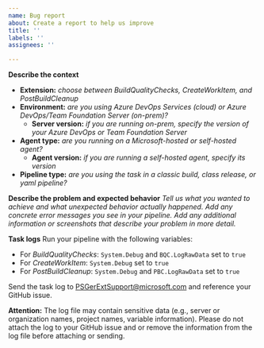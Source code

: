 ```yaml
---
name: Bug report
about: Create a report to help us improve
title: ''
labels: ''
assignees: ''

---
```


**Describe the context**
- **Extension:** *choose between BuildQualityChecks, CreateWorkItem, and PostBuildCleanup*
- **Environment:** *are you using Azure DevOps Services (cloud) or Azure DevOps/Team Foundation Server (on-prem)?*
  - **Server version:** *if you are running on-prem, specify the version of your Azure DevOps or Team Foundation Server*
- **Agent type:** *are you running on a Microsoft-hosted or self-hosted agent?*
  - **Agent version:** *if you are running a self-hosted agent, specify its version*
- **Pipeline type:** *are you using the task in a classic build, class release, or yaml pipeline?*

**Describe the problem and expected behavior**
*Tell us what you wanted to achieve and what unexpected behavior actually happened.
Add any concrete error messages you see in your pipeline.
Add any additional information or screenshots that describe your problem in more detail.*

**Task logs**
Run your pipeline with the following variables:
- For *BuildQualityChecks*: `System.Debug` and `BQC.LogRawData` set to `true`
- For *CreateWorkItem*: `System.Debug` set to `true`
- For *PostBuildCleanup*: `System.Debug` and `PBC.LogRawData` set to `true`

Send the task log to PSGerExtSupport@microsoft.com and reference your GitHub issue.

**Attention:** The log file may contain sensitive data (e.g., server or organization names, project names, variable information). Please do not attach the log to your GitHub issue and or remove the information from the log file before attaching or sending.

